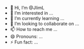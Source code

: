 - 👋 Hi, I’m @JlimL
- 👀 I’m interested in ...
- 🌱 I’m currently learning ...
- 💞️ I’m looking to collaborate on ...
- 📫 How to reach me ...
- 😄 Pronouns: ...
- ⚡ Fun fact: ...

<!---
JlimL/JlimL is a ✨ special ✨ repository because its `README.md` (this file) appears on your GitHub profile.
You can click the Preview link to take a look at your changes.
--->
